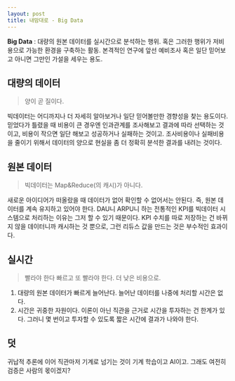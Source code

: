 ```yaml
---
layout: post
title: 내맘대로 - Big Data
---
```


**Big Data** : 대량의 원본 데이터를 실시간으로 분석하는 행위. 혹은 그러한 행위가 저비용으로 가능한 환경을 구축하는 활동.
본격적인 연구에 앞선 예비조사 혹은 일단 믿어보고 아니면 그만인 가설을 세우는 용도.

## 대량의 데이터

> 양이 곧 질이다.

빅데이터는 어디까지나 더 자세히 알아보거나 일단 믿어볼만한 경향성을 찾는 용도이다. 믿었다가 틀렸을 때 비용이 큰 경우엔 인과관계를 조사해보고 결과에 따라 선택하는 것이고, 비용이 작으면 일단 해보고 성공하거나 실패하는 것이고. 조사비용이나 실패비용을 줄이기 위해서 데이터의 양으로 현실을 좀 더 정확히 분석한 결과를 내려는 것이다.

## 원본 데이터

> 빅데이터는 Map&Reduce(의 캐시)가 아니다.

새로운 아이디어가 떠올랐을 때 데이터가 없어 확인할 수 없어서는 안된다. 즉, 원본 데이터를 계속 유지하고 있어야 한다. DAU니 ARPU니 하는 전통적인 KPI를 빅데이터 시스템으로 처리하는 이유는 그저 할 수 있기 때문이다. KPI 수치를 따로 저장하는 건 바뀌지 않을 데이터니까 캐시하는 것 뿐으로, 그런 리듀스 값을 만드는 것은 부수적인 효과이다.

## 실시간

> 빨라야 한다 빠르고 또 빨라야 한다. 더 낮은 비용으로.

1. 대량의 원본 데이터가 빠르게 늘어난다. 늘어난 데이터를 나중에 처리할 시간은 없다.
2. 시간은 귀중한 자원이다. 이론이 아닌 직관을 근거로 시간을 투자하는 건 한계가 있다. 그러니 몇 번이고 투자할 수 있도록 짧은 시간에 결과가 나와야 한다.

## 덧

귀납적 추론에 이어 직관마저 기계로 넘기는 것이 기계 학습이고 AI이고. 그래도 여전히 검증은 사람의 몫이겠지?
